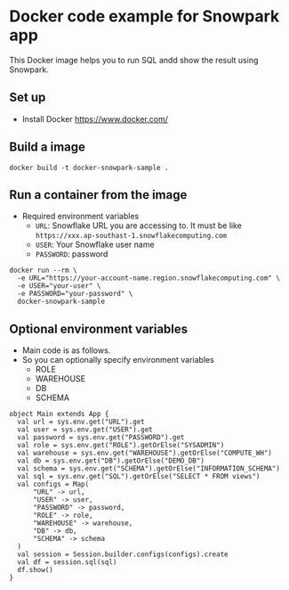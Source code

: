 # Docker code example for Snowpark app

This Docker image helps you to run SQL andd show the result using Snowpark. 

## Set up

* Install Docker https://www.docker.com/

## Build a image

```
docker build -t docker-snowpark-sample .
```

## Run a container from the image

* Required environment variables
  * `URL`: Snowflake URL you are accessing to. It must be like `https://xxx.ap-southast-1.snowflakecomputing.com` 
  * `USER`: Your Snowflake user name
  * `PASSWORD`: password

```
docker run --rm \
  -e URL="https://your-account-name.region.snowflakecomputing.com" \
  -e USER="your-user" \
  -e PASSWORD="your-password" \
  docker-snowpark-sample
```

## Optional environment variables

* Main code is as follows.
* So you can optionally specify environment variables
  * ROLE
  * WAREHOUSE
  * DB
  * SCHEMA

```
object Main extends App {
  val url = sys.env.get("URL").get
  val user = sys.env.get("USER").get
  val password = sys.env.get("PASSWORD").get
  val role = sys.env.get("ROLE").getOrElse("SYSADMIN")
  val warehouse = sys.env.get("WAREHOUSE").getOrElse("COMPUTE_WH")
  val db = sys.env.get("DB").getOrElse("DEMO_DB")
  val schema = sys.env.get("SCHEMA").getOrElse("INFORMATION_SCHEMA")
  val sql = sys.env.get("SQL").getOrElse("SELECT * FROM views")
  val configs = Map(
      "URL" -> url,
      "USER" -> user,
      "PASSWORD" -> password,
      "ROLE" -> role,
      "WAREHOUSE" -> warehouse,
      "DB" -> db,
      "SCHEMA" -> schema
  )
  val session = Session.builder.configs(configs).create
  val df = session.sql(sql)
  df.show()
}
```
